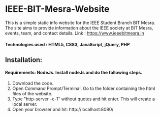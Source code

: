 # IEEE-BIT-Mesra-Website
This is a simple static info website for the IEEE Student Branch BIT Mesra. The site aims to provide information about the IEEE society at BIT Mesra, events, team, and contact details.
Link : https://www.ieeebitmesra.in

#### Technologies used : HTML5, CSS3, JavaScript, jQuery, PHP

## Installation:

#### Requirements: NodeJs. Install nodeJs and do the following steps.

1. Download the code.
2. Open Command Prompt/Terminal. Go to the folder containing the html files of the website.
3. Type "http-server -c-1" without quotes and hit enter. This will create a local server.
4. Open your browser and hit: http://localhost:8080/
